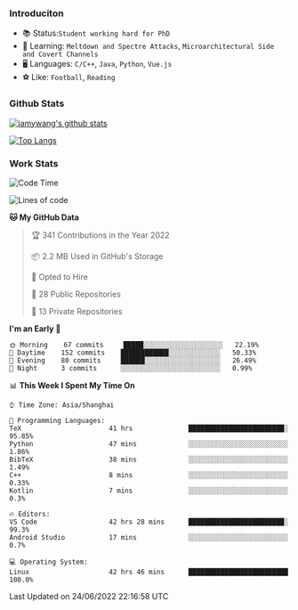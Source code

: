 ### Introduciton

- 📚 Status:`Student working hard for PhD`
- 🔎 Learning: `Meltdown and Spectre Attacks`, `Microarchitectural Side and Covert Channels`
- 🖥️ Languages: `C/C++`, `Java`, `Python`, `Vue.js`
- ⚽ Like: `Football`, `Reading`

### Github Stats

[![iamywang's github stats](https://github-readme-stats.vercel.app/api?username=iamywang&count_private=true&show_icons=true)]()

[![Top Langs](https://github-readme-stats.vercel.app/api/top-langs/?username=iamywang&layout=compact)]()

### Work Stats

<!--START_SECTION:waka-->
![Code Time](http://img.shields.io/badge/Code%20Time-450%20hrs%2010%20mins-blue)

![Lines of code](https://img.shields.io/badge/From%20Hello%20World%20I%27ve%20Written--40%20Thousand%20lines%20of%20code-blue)

**🐱 My GitHub Data** 

> 🏆 341 Contributions in the Year 2022
 > 
> 📦 2.2 MB Used in GitHub's Storage 
 > 
> 💼 Opted to Hire
 > 
> 📜 28 Public Repositories 
 > 
> 🔑 13 Private Repositories  
 > 
**I'm an Early 🐤** 

```text
🌞 Morning    67 commits     █████░░░░░░░░░░░░░░░░░░░░   22.19% 
🌆 Daytime    152 commits    ████████████░░░░░░░░░░░░░   50.33% 
🌃 Evening    80 commits     ██████░░░░░░░░░░░░░░░░░░░   26.49% 
🌙 Night      3 commits      ░░░░░░░░░░░░░░░░░░░░░░░░░   0.99%

```


📊 **This Week I Spent My Time On** 

```text
⌚︎ Time Zone: Asia/Shanghai

💬 Programming Languages: 
TeX                      41 hrs              ████████████████████████░   95.85% 
Python                   47 mins             ░░░░░░░░░░░░░░░░░░░░░░░░░   1.86% 
BibTeX                   38 mins             ░░░░░░░░░░░░░░░░░░░░░░░░░   1.49% 
C++                      8 mins              ░░░░░░░░░░░░░░░░░░░░░░░░░   0.33% 
Kotlin                   7 mins              ░░░░░░░░░░░░░░░░░░░░░░░░░   0.3%

🔥 Editors: 
VS Code                  42 hrs 28 mins      ████████████████████████░   99.3% 
Android Studio           17 mins             ░░░░░░░░░░░░░░░░░░░░░░░░░   0.7%

💻 Operating System: 
Linux                    42 hrs 46 mins      █████████████████████████   100.0%

```


 Last Updated on 24/06/2022 22:16:58 UTC
<!--END_SECTION:waka-->
